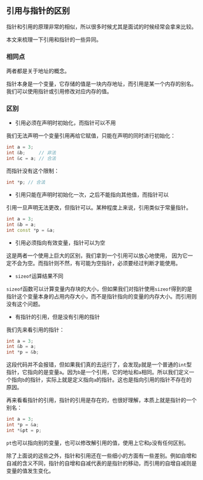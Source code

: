 ## 引用与指针的区别

指针和引用的原理非常的相似，所以很多时候尤其是面试的时候经常会拿来比较。

本文来梳理一下引用和指针的一些异同。

### 相同点

两者都是关于地址的概念。

指针本身是一个变量，它存储的值是一块内存地址，而引用是某一个内存的别名。我们可以使用指针或引用修改对应内存的值。

### 区别

- 引用必须在声明时初始化，而指针可以不用

我们无法声明一个变量引用再给它赋值，只能在声明的同时进行初始化：

```C++
int a = 3;
int &b;		// 非法
int &c = a;	// 合法
```

而指针没有这个限制：

```C++
int *p;	// 合法
```

- 引用只能在声明时初始化一次，之后不能指向其他值，而指针可以

引用一旦声明无法更改，但指针可以。某种程度上来说，引用类似于常量指针。

```C++
int a = 3;
int &b = a;
int const *p = &a;
```

- 引用必须指向有效变量，指针可以为空

这是两者一个使用上巨大的区别，我们拿到一个引用可以放心地使用， 因为它一定不会为空。而指针则不然，有可能为空指针，必须要经过判断才能使用。

- `sizeof`运算结果不同

`sizeof`函数可以计算变量内存块的大小，但如果我们对指针使用`sizeof`得到的是指针这个变量本身的占用内存大小，而不是指针指向的变量的内存大小。而引用则没有这个问题。

- 有指针的引用，但是没有引用的指针

我们先来看引用的指针：

```C++
int a = 3;
int &b = a;
int *p = &b;
```

这段代码并不会报错，但如果我们真的去运行了，会发现`p`就是一个普通的`int`型指针，它指向的是变量`a`。因为`b`是一个引用，它的地址和`a`相同。所以我们定义一个指向`b`的指针，实际上就是定义指向`a`的指针。这也是指向引用的指针不存在的原因。

再来看看指针的引用，指针的引用是存在的，也很好理解，本质上就是指针的一个别名：

```C++
int a = 3;
int *p = &a;
int *&pt = p;
```

`pt`也可以指向别的变量，也可以修改解引用的值，使用上它和`p`没有任何区别。

除了上面说的这些之外，指针和引用还在一些细小的方面有一些差别。例如自增和自减的含义不同，指针的自增和自减代表的是指针的移动，而引用的自增自减则是变量的值发生变化。
